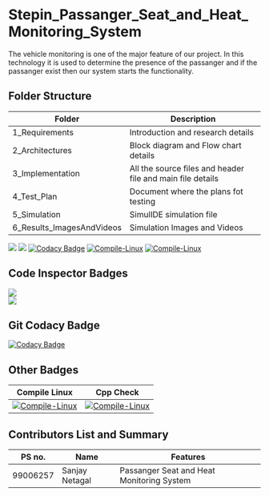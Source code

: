 # Stepin_Passanger_Seat_and_Heat_Monitoring_System

The vehicle monitoring is one of the major feature of our project.
In this technology it is used to determine the presence of the passanger
and if the passanger exist then our system starts the functionality.

## Folder Structure
|Folder             | Description |
|-------------------| -----------------------------------------|
| 1_Requirements  |Introduction and research details|
| 2_Architectures         | Block diagram and Flow chart details|
| 3_Implementation | All the source files and header file and main file details|
| 4_Test_Plan     | Document where the plans fot testing|
| 5_Simulation     | SimulIDE simulation file|
| 6_Results_ImagesAndVideos      | Simulation Images and Videos|


![](https://www.code-inspector.com/project/28718/score/svg)
![](https://www.code-inspector.com/project/28718/status/svg)
[![Codacy Badge](https://app.codacy.com/project/badge/Grade/a4737762c5b146f3b3c0cabe8c71334d)](https://www.codacy.com/gh/sanjaynetagal/Stepin_Passanger_Seat_and_Heat_Monitoring_System/dashboard?utm_source=github.com&amp;utm_medium=referral&amp;utm_content=sanjaynetagal/Stepin_Passanger_Seat_and_Heat_Monitoring_System&amp;utm_campaign=Badge_Grade)
[![Compile-Linux](https://github.com/sanjaynetagal/Stepin_Passanger_Seat_and_Heat_Monitoring_System/actions/workflows/compile.yml/badge.svg)](https://github.com/sanjaynetagal/Stepin_Passanger_Seat_and_Heat_Monitoring_System/actions/workflows/compile.yml)
[![Compile-Linux](https://github.com/sanjaynetagal/Stepin_Passanger_Seat_and_Heat_Monitoring_System/actions/workflows/compile.yml/badge.svg)](https://github.com/sanjaynetagal/Stepin_Passanger_Seat_and_Heat_Monitoring_System/actions/workflows/compile.yml)

## Code Inspector Badges

![](https://www.code-inspector.com/project/28718/score/svg)<br />![](https://www.code-inspector.com/project/28718/status/svg)

## Git Codacy Badge

[![Codacy Badge](https://app.codacy.com/project/badge/Grade/0331ee08be5f49df9aa17edb570bb842)](https://www.codacy.com/gh/sultanbepari/STEPin_Seat_Temperature_Monitoring_System/dashboard?utm_source=github.com&amp;utm_medium=referral&amp;utm_content=sultanbepari/STEPin_Seat_Temperature_Monitoring_System&amp;utm_campaign=Badge_Grade)

## Other Badges

| Compile Linux | Cpp Check |
| ----------- | ----------- |
|[![Compile-Linux](https://github.com/sanjaynetagal/Stepin_Passanger_Seat_and_Heat_Monitoring_System/actions/workflows/compile.yml/badge.svg)](https://github.com/sanjaynetagal/Stepin_Passanger_Seat_and_Heat_Monitoring_System/actions/workflows/compile.yml)| [![Compile-Linux](https://github.com/sanjaynetagal/Stepin_Passanger_Seat_and_Heat_Monitoring_System/actions/workflows/compile.yml/badge.svg)](https://github.com/sanjaynetagal/Stepin_Passanger_Seat_and_Heat_Monitoring_System/actions/workflows/compile.yml) |


## Contributors List and Summary
|PS no. |  Name   |    Features    |
|-------|---------|----------------|
| 99006257 | Sanjay Netagal | Passanger Seat and Heat Monitoring System |  
